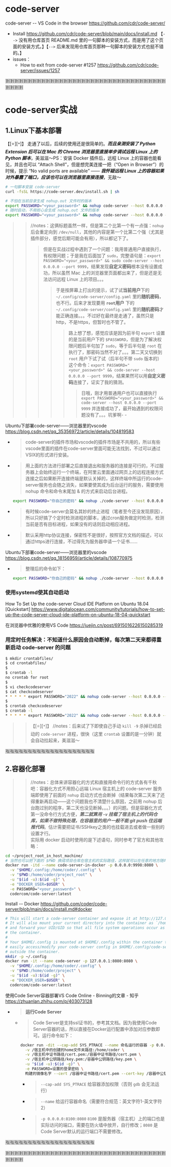 
# code-server

code-server -- VS Code in the browser https://github.com/cdr/code-server/
- Install https://github.com/cdr/code-server/blob/main/docs/install.md 【`-->` 没有用仓库首页 README.md 里的一句脚本的安装方式，而是用了这个页面的安装方式。】【`-->` 后来发现用仓库首页那种一句脚本的安装方式也挺不错的。】
- issues：
  * How to exit from code-server #1257 https://github.com/cdr/code-server/issues/1257

:u5272::u5272::u5272::u5272::u5272::u5272::u5272::u5272::u5272::u5272::u5272::u5272::u5272::u5272::u5272::u5272::u5272::u5272::u5272::u5272::u5272::u5272::u5272::u5272::u5272::u5272::u5272::u5272::u5272::u5272::u5272::u5272::u5272::u5272::u5272::u5272::u5272::u5272::u5272::u5272:

# code-server实战

## 1.Linux下基本部署

【[:star:][`*`]】 走通了以后，后续的使用还是很简单的。***而且亲测安装了 Python Extension 后可以在 Mac 的 Chrome 浏览器里直接单步调试远程 Linux 上的 Python 脚本***，美滋滋～PS：安装 Docker 插件后，远程 Linux 上的容器也能看见，并且也可以 “Attach Shell”，但是想完美连接一把（“Open in Browser”）的时候，提示 “No valid ports are available” —— ***我怀疑远程 Linux 上的容器如果对外暴露了端口，应该也可以在浏览器里直接连接***，无敌～
```sh
# 一句脚本安装 code-server
curl -fsSL https://code-server.dev/install.sh | sh

# 不怕在当前目录生成 nohup.out 文件时的版本
export PASSWORD="<your_password>" && nohup code-server --host 0.0.0.0 --port 9999 &
# 随时启动，不用担心会生成 nohup.out 文件的版本
export PASSWORD="<your_password>" && nohup code-server --host 0.0.0.0 --port 9999 >/dev/null 2>&1 &
```

>> //notes：这俩标题虽然一样，但是第二个比第一个有一点强：`nohup` 后会重定向到 `/dev/null`，其他的内容是第一个比第二个强（尤其是插件部分，感觉后期可能会有用），所以都记下了。
>>> 但是在实战过程中遇到了一个问题：我用普通用户直接执行，有权限问题；于是我在后面加了 `sudo`，完整语句是：`export PASSWORD="<your_password>" && sudo code-server --host 0.0.0.0 --port 9999`，结果发现**自定义密码**根本没有设置成功，所以虽然 Mac 上的浏览器里页面都出来了，但是还是无法访问远程 Linux 上的项目。。。
>>>> 于是按屏幕上打出的提示，试了试**当前用户**下的 `~/.config/code-server/config.yaml` 里的**随机密码**，也不行。后来才发现要用 **`root`用户** 下的 `~/.config/code-server/config.yaml` 里的**随机密码**才能正确连接。。。不过好在最终是走通了，虽然只是http，不是https，但暂时也不管了。
>>>>> 路上想了想，感觉应该是因为前半句 `export` 设置的是当前用户下的 `$PASSWORD`，但是为了解决权限问题后半句加了 `sudo`，等于后半句是 `root` 在执行了，那密码当然不对了。。。第二天又切换到 `root` 用户下试了试（后半句不带 `sudo` 版本的）这个命令：`export PASSWORD="<your_password>" && code-server --host 0.0.0.0 --port 9999`，结果果然可以用**自定义密码**连接了，证实了我的猜测。
>>>>>> 日哦，刚才用普通用户也可以直接执行 `export PASSWORD="<your_password>" && code-server --host 0.0.0.0 --port 9999` 并连接成功了，最开始遇到的权限问题没有了。。。坑爹啊- -

Ubuntu下部署code-server——浏览器里的vscode https://blog.csdn.net/qq_35356972/article/details/104819583
- > code-server的插件市场和vscode的插件市场是不共用的，所以有些vscode里面的插件在code-server里面可能无法找到，不过可以通过VSIX的形式进行安装。
- > 用上面的方法进行部署之后直接退出和服务器的连接是可行的，不过服务器上会始终运行一个终端，在阿里云里面通过网页上的远程连接方式连接之后如果断开连接终端是默认关掉的，这样终端中所运行的code-server服务也会随之消失，如果要使其成为后台运行的服务，需要使用 nohup 命令和命令末尾加 & 的方式来启动后台进程。
  ```sh
  export PASSWORD="你自己的密码" && nohup ./code-server --host 0.0.0.0 --port 80 &
  ```
- > 有时候code-server会莫名其妙的终止进程（笔者至今还没发现原因），所以只好搞了个定时检测进程的脚本，通过cron服务做定时检测，检测当前是否有目标进程，如果没有的话则启动相应进程。
- > 默认采用http协议连接，保密性不是很好，按照官方文档的描述，可以通过https进行连接，不过得先为服务器申请一个证书......

Ubuntu下部署code-server——浏览器里的vscode https://blog.csdn.net/qq_18156959/article/details/108770975
- > 整理后的命令如下：
  ```sh
  export PASSWORD="你自己的密码" && nohup ./code-server --host 0.0.0.0 --port 80 >/dev/null 2>&1 &
  ```

### 使用systemd使其自动启动

How To Set Up the code-server Cloud IDE Platform on Ubuntu 18.04 [Quickstart] https://www.digitalocean.com/community/tutorials/how-to-set-up-the-code-server-cloud-ide-platform-on-ubuntu-18-04-quickstart

在浏览器中优雅的使用VS Code https://juejin.cn/post/6915016226150285319

### 用定时任务解决：不知道什么原因会自动断掉，每次第二天来都得重新启动 code-server 的问题

```sh
$ mkdir crontabfiles/
$ cd crontabfiles/
$ 
$ crontab -l
no crontab for root
$ 
$ vi checkcodeserver
$ cat checkcodeserver
* * * * * export PASSWORD="2022" && nohup code-server --host 0.0.0.0 --port 9999 > /dev/null 2 >&1 &
$ 
$ crontab checkcodeserver
$ crontab -l
* * * * * export PASSWORD="2022" && nohup code-server --host 0.0.0.0 --port 9999 > /dev/null 2 >&1 &
```
>> 【[:star:][`*`]】 //notes：后来试了下即使自己手动 `kill -9` 杀掉已经启动的 `code-server` 进程，很快（这里 `crontab` 设置的是一分钟）就会自动拉起来，美滋滋～

:u6307::u6307::u6307::u6307::u6307::u6307::u6307::u6307::u6307::u6307::u6307::u6307::u6307::u6307::u6307::u6307::u6307::u6307::u6307::u6307:

## 2.容器化部署
>> //notes：总体来讲容器化的方式和直接用命令行的方式各有千秋吧：容器化方式不用担心远端 Linux 宿主机上的 code-server 服务端即使用了前面的 `nohup` 启动方式也会断掉（结果每次第二天来了还得重新再启动——这个问题我也不清楚什么原因，之前用 nohup 后台跑过别的程序，第二天也没见断掉。。。）的问题。但是容器化方式第一没命令行方式方便，***第二就算用 `-v` 挂载了宿主机上的代码仓库，如果不做特殊处理，在容器里的用户一般不能 git push 往远端推代码***。估计需要把证书/SSHkey之类的也挂载进去或者做一些别的设置才行。 <br> 实际用 docker 启动时使用的是下述语句，同时参考了官方和其他攻略：
```sh
cd ~/project_root_in_host_machine/
# 当然也可以把下面的 $PWD 换成项目仓库在宿主机的实际路径，这样就可以在任意的地方随时启动。
docker run -itd --name code-server-in-docker -p 0.0.0.0:9998:8080 \
  -v "$HOME/.config:/home/coder/.config" \
  -v "$PWD:/home/coder/project_root" \
  -u "$(id -u):$(id -g)" \
  -e "DOCKER_USER=$USER" \
  -e PASSWORD="<your_password>" \
  codercom/code-server:latest
```

Install -- Docker https://github.com/coder/code-server/blob/main/docs/install.md#docker
```sh
# This will start a code-server container and expose it at http://127.0.0.1:8080.
# It will also mount your current directory into the container as `/home/coder/project`
# and forward your UID/GID so that all file system operations occur as your user outside
# the container.
#
# Your $HOME/.config is mounted at $HOME/.config within the container to ensure you can
# easily access/modify your code-server config in $HOME/.config/code-server/config.json
# outside the container.
mkdir -p ~/.config
docker run -it --name code-server -p 127.0.0.1:8080:8080 \
  -v "$HOME/.config:/home/coder/.config" \
  -v "$PWD:/home/coder/project" \
  -u "$(id -u):$(id -g)" \
  -e "DOCKER_USER=$USER" \
  codercom/code-server:latest
```

使用Code Server容器部署VS Code Online - Binning的文章 - 知乎 https://zhuanlan.zhihu.com/p/403073128
- > **运行Code Server**
  * > Code Server是支持ssl证书的，参考其文档。因为我使用Code Server容器的话，所以直接在Docker运行配置中添加对应参数即可。运行命令如下：
    ```sh
    docker run -dit --cap-add SYS_PTRACE --name 命名运行的容器 -p 0.0.0.0:8100:8080 \
      -v /宿主机中的创建的home文件夹路径:/home/coder \
      -v /宿主机中证书路径/cert.pem:/容器中证书路径/cert.pem \
      -v /宿主机中公钥路径/key.pem:/容器中公钥路径/key.pem \
      -u "$(id -u):$(id -g)" \
      -e PASSWORD=设置的登录密码 \
      构建的镜像名字 --cert /容器中证书路径/cert.pem --cert-key /容器中公钥路径/key.pem
    ```
    + > `--cap-add SYS_PTRACE` 给容器添加权限（否则 `gdb` 会无法运行）
    + > `--name` 给运行容器命名（需要符合规范：英文字符1-英文字符2）
    + > `-p 0.0.0.0:8100:8080` `8100` 是服务器（宿主机）上的端口也是实际访问的端口，需要在防火墙中放开，自行修改；`8080` 是Code Server默认的运行端口不需要修改。

:u6307::u6307::u6307::u6307::u6307::u6307::u6307::u6307::u6307::u6307::u6307::u6307::u6307::u6307::u6307::u6307::u6307::u6307::u6307::u6307:

:u5272::u5272::u5272::u5272::u5272::u5272::u5272::u5272::u5272::u5272::u5272::u5272::u5272::u5272::u5272::u5272::u5272::u5272::u5272::u5272::u5272::u5272::u5272::u5272::u5272::u5272::u5272::u5272::u5272::u5272::u5272::u5272::u5272::u5272::u5272::u5272::u5272::u5272::u5272::u5272:
